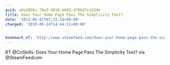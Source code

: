 ```yaml
---
guid: a0a10b6c-79e3-4010-b043-478b57ca324e
title: Does Your Home Page Pass The Simplicity Test?
date: '2013-06-01T07:25:16+00:00'
changed: '2019-09-24T14:44:11+00:00'


bookmark_of: 'http://www.steamfeed.com/does-your-home-page-pass-the-simplicity-test/'
---
```



RT @CoSkills: Does Your Home Page Pass The Simplicity Test?  via @SteamFeedcom
